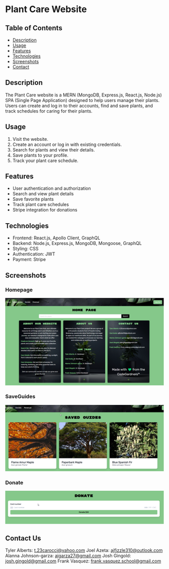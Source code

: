 # Plant Care Website

## Table of Contents

- [Description](#description)
- [Usage](#usage)
- [Features](#features)
- [Technologies](#technologies)
- [Screenshots](#Screenshots)
- [Contact](#contact)

## Description

The Plant Care website is a MERN (MongoDB, Express.js, React.js, Node.js) SPA (Single Page Application) designed to help users manage their plants. Users can create and log in to their accounts, find and save plants, and track schedules for caring for their plants.

## Usage

1. Visit the website.
2. Create an account or log in with existing credentials.
3. Search for plants and view their details.
4. Save plants to your profile.
5. Track your plant care schedule.

## Features

- User authentication and authorization
- Search and view plant details
- Save favorite plants
- Track plant care schedules
- Stripe integration for donations

## Technologies

- Frontend: React.js, Apollo Client, GraphQL
- Backend: Node.js, Express.js, MongoDB, Mongoose, GraphQL
- Styling: CSS
- Authentication: JWT
- Payment: Stripe

## Screenshots

### Homepage

![Home](./client/src/assets/homepage.png)

### SaveGuides

![Saved](./client/src/assets/savedguides.png)

### Donate

![Donate](./client/src/assets/donate.png)

## Contact Us

Tyler Alberts: t.23carocci@yahoo.com
Joel Azeta: ajfizzle310@outlook.com
Alanna Johnson-garza: ajgarza27@gmail.com
Josh Gingold: josh.gingold@gmail.com
Frank Vasquez: frank.vasquez.school@gmail.com
